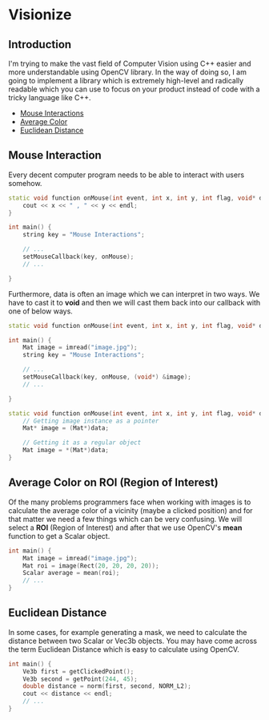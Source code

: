 # Visionize

## Introduction

I'm trying to make the vast field of Computer Vision using C++ easier and more understandable using OpenCV library. In the way of doing so, I am going to implement a library which is extremely high-level and radically readable which you can use to focus on your product instead of code with a tricky language like C++.

- [Mouse Interactions](#mouse-interaction)
- [Average Color](#average-color-on-roi-region-of-interest)
- [Euclidean Distance](#euclidean-distance)

## Mouse Interaction

Every decent computer program needs to be able to interact with users somehow.

```cpp
static void function onMouse(int event, int x, int y, int flag, void* data) {
	cout << x << " , " << y << endl;
}

int main() {
	string key = "Mouse Interactions";

	// ...
	setMouseCallback(key, onMouse);
	// ...

}
```

Furthermore, data is often an image which we can interpret in two ways. We have to cast it to **void** and then we will cast them back into our callback with one of below ways.

```cpp
static void function onMouse(int event, int x, int y, int flag, void* data);

int main() {
	Mat image = imread("image.jpg");
	string key = "Mouse Interactions";

	// ...
	setMouseCallback(key, onMouse, (void*) &image);
	// ...

}

static void function onMouse(int event, int x, int y, int flag, void* data) {
	// Getting image instance as a pointer
	Mat* image = (Mat*)data;

	// Getting it as a regular object
	Mat image = *(Mat*)data;
}
```

## Average Color on ROI (Region of Interest)

Of the many problems programmers face when working with images is to calculate the average color of a vicinity (maybe a clicked position) and for that matter we need a few things which can be very confusing. We will select a **ROI** (Region of Interest) and after that we use OpenCV's **mean** function to get a Scalar object.

```cpp
int main() {
	Mat image = imread("image.jpg");
	Mat roi = image(Rect(20, 20, 20, 20));
	Scalar average = mean(roi);
	// ...
}
```

## Euclidean Distance

In some cases, for example generating a mask, we need to calculate the distance between two Scalar or Vec3b objects. You may have come across the term Euclidean Distance which is easy to calculate using OpenCV.

```cpp
int main() {
	Ve3b first = getClickedPoint();
	Ve3b second = getPoint(244, 45);
	double distance = norm(first, second, NORM_L2);
	cout << distance << endl;
	// ...
}
```
